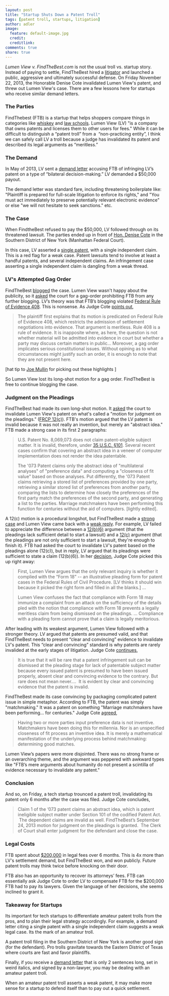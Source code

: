 ```yaml
---
layout: post
title: "Startup Shuts Down a Patent Troll"
tags: [patent troll, startups, litigation]
author: adler
image:
  feature: default-image.jpg
  credit: 
  creditlink: 
comments: true
share: true
---
```


<em>Lumen View v. FindTheBest.com</em> is not the usual troll vs. startup story. Instead of paying to settle, FindTheBest hired a <a href="http://www.leventhallaw.com/about-joe-leventhal/">litigator</a> and launched a public, aggressive and ultimately successful defense. On Friday November 22, 2013, the Honorable Denise Cote invalidated Lumen View's patent, and threw out Lumen View's case. There are a few lessons here for startups who receive similar demand letters.

<h3>The Parties</h3>

FindThebest (FTB) is a startup that helps shoppers compare things in categories like <a href="http://whiskey.findthebest.com/">whiskey</a> and <a href="http://law-school.findthebest.com/">law schools</a>. Lumen View (LV) "is a company that owns patents and licenses them to other users for fees." While it can be difficult to distinguish a “patent troll” from a  “non-practicing entity”, I think we can safely call LV a troll because a judge has invalidated its patent and described its legal arguments as “meritless.”

<h3>The Demand</h3>

In May of 2013, LV sent a <a href="http://adlervermillion.com/PDF/2013-LumenView-v-FindTheBest-PatentLitigation/2013.05.30-LVsDemandLetter.pdf">demand letter</a> accusing FTB of infringing LV’s patent on a type of “bilateral decision-making.” LV demanded a $50,000 payout.

The demand letter was standard fare, including threatening boilerplate like: "Plaintiff is prepared for full-scale litigation to enforce its rights," and "You must act immediately to preserve potentially relevant electronic evidence" or else "we will not hesitate to seek sanctions." etc.

<h3>The Case</h3>

When FindtheBest refused to pay the $50,000, LV followed through on its threatened lawsuit. The parties ended up in front of <a href="http://en.wikipedia.org/wiki/Denise_Cote">Hon. Denise Cote</a> in the Southern District of New York (Manhattan Federal Court).

In this case, LV asserted a <a href="https://www.google.com/patents/US8069073">single patent</a>, with a single independent claim. This is a red flag for a weak case. Patent lawsuits tend to involve at least a handful patents, and several independent claims. An infringement case asserting a single independent claim is dangling from a weak thread.

<h3>LV's Attempted Gag Order</h3>

FindTheBest <a href="http://pandodaily.com/2013/07/26/how-to-slaughter-a-patent-troll-in-5-steps/">blogged</a> the case. Lumen View wasn't happy about the publicity, so it <a href="http://adlervermillion.com/PDF/2013-LumenView-v-FindTheBest-PatentLitigation/2013.10.22-LVsMotionForGagOrder.pdf">asked</a> the court for a gag-order prohibiting FTB from any further blogging. LV’s theory was that FTB’s blogging violated <a href="http://www.law.cornell.edu/rules/fre/rule_408">Federal Rule of Evidence 408</a>. This is nonsense. As Judge Cote <a href="http://adlervermillion.com/PDF/2013-LumenView-v-FindTheBest-PatentLitigation/2013.11.12-ORDER-DenyingLVsMotionforGagOrder.pdf">points out</a>,

<blockquote>The plaintiff first explains that its motion is predicated on Federal Rule of Evidence 408, which restricts the admission of settlement negotiations into evidence. That argument is meritless. Rule 408 is a rule of evidence. It is inapposite where, as here, the question is not whether material will be admitted into evidence in court but whether a party may discuss certain matters in public... Moreover, a gag order implicates serious constitutional issues. Without opining as to what circumstances might justify such an order, it is enough to note that they are not present here.</blockquote>

[hat tip to <a href="http://arstechnica.com/tech-policy/2013/11/patent-trolls-request-for-no-media-gag-order-its-not-happening/">Joe Mullin</a> for picking out these highlights ]

So Lumen View lost its long-shot motion for a gag order. FindTheBest is free to continue blogging the case.

<h3>Judgment on the Pleadings</h3>

FindTheBest had made its own long-shot motion. It <a href="http://adlervermillion.com/PDF/2013-LumenView-v-FindTheBest-PatentLitigation/2013.09.24-FTBsMotionForJudgmentOnThePleadings.pdf">asked</a> the court to invalidate Lumen View's patent on what's called a "motion for judgment on the pleadings." (<a href="http://www.law.cornell.edu/rules/frcp/rule_12#rule_12_c">FRCP 12(c)</a>). FTB's motion argued that the LV patent is invalid because it was not really an invention, but merely an "abstract idea." FTB made a strong case in its first 2 paragraphs:
<blockquote>U.S. Patent No. 8,069,073 does not claim patent-eligible subject matter. It is invalid, therefore, under <a href="http://www.law.cornell.edu/uscode/text/35/101">35 U.S.C. §101</a>. Several recent cases confirm that covering an abstract idea in a veneer of computer implementation does not render the idea patentable.

The '073 Patent claims only the abstract idea of "multilateral analyses" of "preference data" and computing a "closeness of fit value" based on those analyses. Put differently, the '073 Patent claims retrieving a stored list of preferences provided by one party, retrieving a similar stored list of preferences from another party, comparing the lists to determine how closely the preferences of the first party match the preferences of the second party, and generating a list to the parties. Marriage matchmakers have been performing this function for centuries without the aid of computers. [lightly edited].</blockquote>
A 12(c) motion is a procedural longshot, but FindTheBest made a <a href="http://adlervermillion.com/PDF/2013-LumenView-v-FindTheBest-PatentLitigation/2013.09.24-FTBsMotionForJudgmentOnThePleadings.pdf">strong case</a> and Lumen View came back with a <a href="http://adlervermillion.com/PDF/2013-LumenView-v-FindTheBest-PatentLitigation/2013.10.11-LVsOppositionToMotionOnThePleadings.pdf">weak reply</a>. For example, LV failed to appreciate the difference between a <a href="http://www.law.cornell.edu/rules/frcp/rule_12#rule_12_b_6">12(b)(6)</a> argument (that the pleadings lack sufficient detail to start a lawsuit) and a <a href="http://www.law.cornell.edu/rules/frcp/rule_12#rule_12_c">12(c)</a> argument (that the pleadings are not only sufficient to start a lawsuit, they're enough to finish it). FTB had asked the court to invalidate LV's patent based on the pleadings alone (12(c)), but in reply, LV argued that its pleadings were sufficient to state a claim (12(b)(6)). In her <a href="http://adlervermillion.com/PDF/2013-LumenView-v-FindTheBest-PatentLitigation/2013.11.22-ORDER-InvalidatingLVsPatent.pdf">decision</a>, Judge Cote picked this up right away:
<blockquote>First, Lumen View argues that the only relevant inquiry is whether it complied with the “Form 18” -- an illustrative pleading form for patent cases in the Federal Rules of Civil Procedure. [LV thinks it should win because it picked the right form and filled in all the blanks.] ...

Lumen View confuses the fact that compliance with Form 18 may immunize a complaint from an attack on the sufficiency of the details pled with the notion that compliance with Form 18 prevents a legally meritless claim from being dismissed on the pleadings. ... Compliance with a pleading form cannot prove that a claim is legally meritorious.</blockquote>

After leading with its weakest argument, Lumen View followed with a stronger theory. LV argued that patents are presumed valid, and that FindTheBest needs to present “clear and convincing” evidence to invalidate LV's patent. This “clear and convincing” standard is why patents are rarely invalided at the early stages of litigation. Judge Cote <a href="http://www.adlervermillion.com/PDF/2013-LumenView-v-FindTheBest-PatentLitigation/2013.11.22-ORDER-InvalidatingLVsPatent.pdf">continues</a>,

<blockquote>It is true that it will be rare that a patent infringement suit can be dismissed at the pleading stage for lack of patentable subject matter because every issued patent is presumed to have been issued properly, absent clear and convincing evidence to the contrary. But rare does not mean never....  It is evident by clear and convincing evidence that the patent is invalid.</blockquote>

FindTheBest made its case convincing by packaging complicated patent issue in simple metaphor. According to FTB, the patent was simply "matchmaking." It was a patent on something "Marriage matchmakers have been performing... for centuries." Judge Cote <a href="http://www.adlervermillion.com/PDF/2013-LumenView-v-FindTheBest-PatentLitigation/2013.11.22-ORDER-InvalidatingLVsPatent.pdf">agreed</a>,

<blockquote>Having two or more parties input preference data is not inventive. Matchmakers have been doing this for millennia. Nor is an unspecified closeness of fit process an inventive idea. It is merely a mathematical manifestation of the underlying process behind matchmaking: determining good matches.</blockquote>

Lumen View’s papers were more disjointed. There was no strong frame or an overarching theme, and the argument was peppered with awkward types like "FTB’s mere arguments about humanity do not present a scintilla of evidence necessary to invalidate any patent."

<h3>Conclusion</h3>

And so, on Friday, a tech startup trounced a patent troll, invalidating its patent only 6 months after the case was filed. Judge Cote concludes,
<blockquote>Claim 1 of the ‘073 patent claims an abstract idea, which is patent ineligible subject matter under Section 101 of the codified Patent Act.  The dependent claims are invalid as well. FindTheBest’s September 24, 2013 motion for judgment on the pleadings is granted.  The Clerk of Court shall enter judgment for the defendant and close the case.</blockquote>

<h3>Legal Costs</h3>

FTB spent about <a href="http://arstechnica.com/tech-policy/2013/11/findthebest-destroys-matchmaking-patent-pushes-rico-case-against-troll/">$200,000</a> in legal fees over 6 months. This is 4x more than LV's settlement demand, but FindTheBest won, and won publicly. Future patent trolls may think twice before knocking on their door.

FTB also has an opportunity to recover its attorneys’ fees. FTB can essentially ask Judge Cote to order LV to compensate FTB for the $200,000 FTB had to pay its lawyers. Given the language of her decisions, she seems inclined to grant it.

<h3>Takeaway for Startups</h3>

Its important for tech startups to differentiate amateur patent trolls from the pros, and to plan their legal strategy accordingly. For example, a demand letter citing a single patent with a single independent claim suggests a weak legal case. Its the mark of an amateur troll.

A patent troll filing in the Southern District of New York is another good sign (for the defendant). Pro trolls gravitate towards the Eastern District of Texas where courts are fast and favor plaintiffs.

Finally, if you receive a <a href="http://adlervermillion.com/blog/wp-content/uploads/2013/11/patent-troll-demand-letter.jpg">demand letter</a> that is only 2 sentences long, set in weird italics, and signed by a non-lawyer, you may be dealing with an amateur patent troll.

When an amateur patent troll asserts a weak patent, it may make more sense for a startup to defend itself than to pay out a quick settlement.